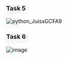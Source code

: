 ### Task 5
![python_JuisxGCFA9](https://github.com/user-attachments/assets/ba5cbe33-7f98-4223-afc3-41983bd54ce5)

### Task 6
![image](https://github.com/user-attachments/assets/30d38862-68f7-4c76-9ea8-3ad00fc3a67c)
